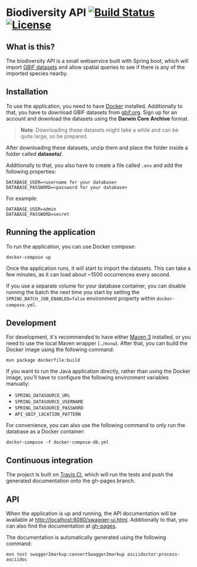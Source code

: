 # Biodiversity API [![Build Status](https://travis-ci.org/g00glen00b/biodiversity-api.svg?branch=master)](https://travis-ci.org/g00glen00b/biodiversity-api) [![License](https://img.shields.io/github/license/aquafinnv/biodiversity-api.svg)](https://github.com/aquafinnv/biodiversity-api/blob/master/LICENSE)

## What is this?
The biodiversity API is a small webservice built with Spring boot, which will import [GBIF datasets](http://gbif.org)
and allow spatial queries to see if there is any of the imported species nearby.

## Installation

To use the application, you need to have [Docker](https://docker.com) installed. Additionally to that, you have to download GBIF datasets from [gbif.org](https://gbif.org). Sign up for an account and download the datasets using the **Darwin Core Archive** format.

> **Note**: Downloading these datasets might take a while and can be quite large, so be prepared.

After downloading these datasets, unzip them and place the folder inside a folder called **datasets/**.

Additionally to that, you also have to create a file called `.env` and add the following properties:

```
DATABASE_USER=<username for your database>
DATABASE_PASSWORD=<password for your database>
```

For example:

```
DATABASE_USER=admin
DATABASE_PASSWORD=secret
```

## Running the application
To run the application, you can use Docker compose:
```
docker-compose up
```

Once the application runs, it will start to import the datasets. This can take a few minutes, as it can load about
~1500 occurrences every second.

If you use a separate volume for your database container, you can disable running the batch the next time you start by
setting the `SPRING_BATCH_JOB_ENABLED=false` environment property within `docker-compose.yml`.

## Development

For development, it's recommended to have either [Maven 3](https://maven.apache.org) installed, or you need to use
the local Maven wrapper (`./mvnw`). After that, you can build the Docker image using the following command:

```
mvn package dockerfile:build
```

If you want to run the Java application directly, rather than using the Docker image, you'll have to configure the following environment variables manually:

- `SPRING_DATASOURCE_URL`
- `SPRING_DATASOURCE_USERNAME`
- `SPRING_DATASOURCE_PASSWORD`
- `API_GBIF_LOCATION_PATTERN`

For convenience, you can also use the following command to only run the database as a Docker container:

```
docker-compose -f docker-compose-db.yml
```

## Continuous integration
The project is built on [Travis CI](https://travis-ci.org/g00glen00b/biodiversity-api), which will run the tests and push the generated documentation onto the gh-pages branch.


## API
When the application is up and running, the API documentation will be available at
[http://localhost:8080/swagger-ui.html](http://localhost:8080/swagger-ui.html). Additionally to that, you can also find
the documentation at [gh-pages](http://g00glen00b.github.io/biodiversity-api).

The documentation is automatically generated using the following command:

```
mvn test swagger2markup:convertSwagger2markup asciidoctor:process-asciidoc
```
